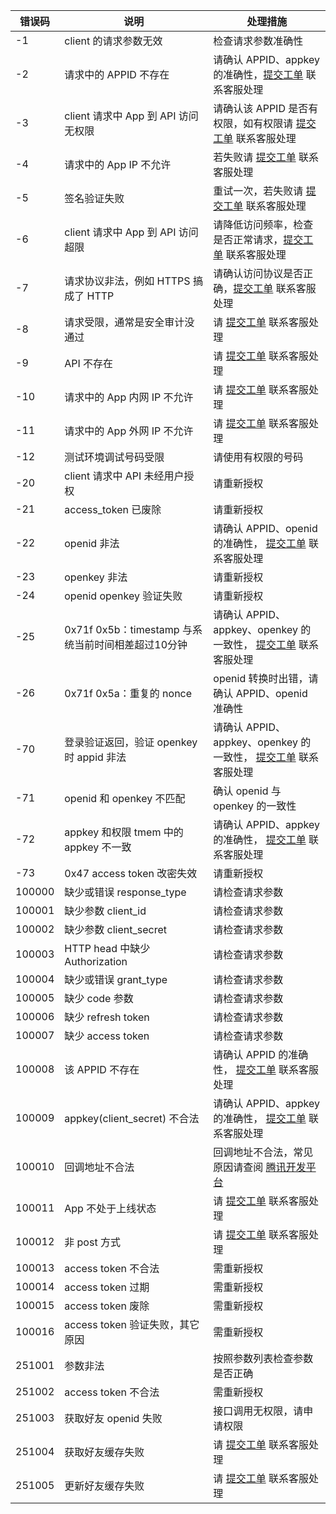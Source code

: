 | 错误码 | 说明                                                | 处理措施                                                     |
| ------ | --------------------------------------------------- | ------------------------------------------------------------ |
| -1     | client 的请求参数无效                               | 检查请求参数准确性                                           |
| -2     | 请求中的 APPID 不存在                               | 请确认 APPID、appkey 的准确性，[提交工单](https://console.cloud.tencent.com/workorder/category) 联系客服处理 |
| -3     | client 请求中 App 到 API 访问无权限                 | 请确认该 APPID 是否有权限，如有权限请 [提交工单](https://console.cloud.tencent.com/workorder/category) 联系客服处理 |
| -4     | 请求中的 App IP 不允许                            | 若失败请 [提交工单](https://console.cloud.tencent.com/workorder/category) 联系客服处理 |
| -5     | 签名验证失败                                        | 重试一次，若失败请 [提交工单](https://console.cloud.tencent.com/workorder/category) 联系客服处理 |
| -6     | client 请求中 App 到 API 访问超限                   | 请降低访问频率，检查是否正常请求，[提交工单](https://console.cloud.tencent.com/workorder/category) 联系客服处理 |
| -7     | 请求协议非法，例如 HTTPS 搞成了 HTTP                 | 请确认访问协议是否正确，[提交工单](https://console.cloud.tencent.com/workorder/category) 联系客服处理 |
| -8     | 请求受限，通常是安全审计没通过                       | 请 [提交工单](https://console.cloud.tencent.com/workorder/category) 联系客服处理 |
| -9     | API 不存在                                          | 请 [提交工单](https://console.cloud.tencent.com/workorder/category) 联系客服处理 |
| -10    | 请求中的 App 内网 IP 不允许                       | 请 [提交工单](https://console.cloud.tencent.com/workorder/category) 联系客服处理 |
| -11    | 请求中的 App 外网 IP 不允许                       | 请 [提交工单](https://console.cloud.tencent.com/workorder/category) 联系客服处理 |
| -12    | 测试环境调试号码受限                                | 请使用有权限的号码                                           |
| -20    | client 请求中 API 未经用户授权                      | 请重新授权                                                   |
| -21    | access_token 已废除                                 | 请重新授权                                                   |
| -22    | openid 非法                                         | 请确认 APPID、openid 的准确性， [提交工单](https://console.cloud.tencent.com/workorder/category) 联系客服处理 |
| -23    | openkey 非法                                        | 请重新授权                                                   |
| -24    | openid   openkey 验证失败                           | 请重新授权                                                   |
| -25    | 0x71f   0x5b：timestamp 与系统当前时间相差超过10分钟 | 请确认 APPID、appkey、openkey 的一致性， [提交工单](https://console.cloud.tencent.com/workorder/category) 联系客服处理 |
| -26    | 0x71f   0x5a：重复的 nonce                          | openid 转换时出错，请确认 APPID、openid 准确性                 |
| -70    | 登录验证返回，验证 openkey 时 appid 非法            | 请确认 APPID、appkey、openkey 的一致性， [提交工单](https://console.cloud.tencent.com/workorder/category) 联系客服处理 |
| -71    | openid 和 openkey 不匹配                            | 确认 openid 与 openkey 的一致性                              |
| -72    | appkey 和权限 tmem 中的 appkey 不一致               | 请确认 APPID、appkey 的准确性， [提交工单](https://console.cloud.tencent.com/workorder/category) 联系客服处理 |
| -73    | 0x47   access token 改密失效                        | 请重新授权                                                   |
| 100000 | 缺少或错误 response_type                            | 请检查请求参数                                               |
| 100001 | 缺少参数 client_id                                  | 请检查请求参数                                               |
| 100002 | 缺少参数 client_secret                              | 请检查请求参数                                               |
| 100003 | HTTP head 中缺少 Authorization                    | 请检查请求参数                                               |
| 100004 | 缺少或错误 grant_type                               | 请检查请求参数                                               |
| 100005 | 缺少 code 参数                                       | 请检查请求参数                                               |
| 100006 | 缺少 refresh token                                | 请检查请求参数                                               |
| 100007 | 缺少 access token                                 | 请检查请求参数                                               |
| 100008 | 该 APPID 不存在                                     | 请确认 APPID 的准确性， [提交工单](https://console.cloud.tencent.com/workorder/category) 联系客服处理 |
| 100009 | appkey(client_secret)   不合法                      | 请确认 APPID、appkey 的准确性， [提交工单](https://console.cloud.tencent.com/workorder/category) 联系客服处理 |
| 100010 | 回调地址不合法                                      | 回调地址不合法，常见原因请查阅 [腾讯开发平台](http://wiki.open.qq.com/wiki/%E9%A6%96%E9%A1%B5) |
| 100011 | App 不处于上线状态                                  | 请 [提交工单](https://console.cloud.tencent.com/workorder/category) 联系客服处理 |
| 100012 | 非 post 方式                                        | 请 [提交工单](https://console.cloud.tencent.com/workorder/category) 联系客服处理 |
| 100013 | access token 不合法                               | 需重新授权                                                   |
| 100014 | access token 过期                                 | 需重新授权                                                   |
| 100015 | access token 废除                                 | 需重新授权                                                   |
| 100016 | access token 验证失败，其它原因                   | 需重新授权                                                   |
| 251001 | 参数非法                                            | 按照参数列表检查参数是否正确                                 |
| 251002 | access token 不合法                               | 需重新授权                                                   |
| 251003 | 获取好友 openid 失败                                | 接口调用无权限，请申请权限                                   |
| 251004 | 获取好友缓存失败                                    | 请 [提交工单](https://console.cloud.tencent.com/workorder/category) 联系客服处理 |
| 251005 | 更新好友缓存失败                                    | 请 [提交工单](https://console.cloud.tencent.com/workorder/category) 联系客服处理 |
